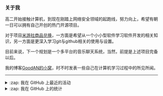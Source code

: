 ### 关于我

高二开始接触计算机，到现在刚踏上网络安全领域的起跑线，努力向上，希望有朝一日可以拥有自己开创的热门开源项目。

对于项目[米游社商品兑换](https://github.com/GOOD-AN/Mys-Exchange-Goods)，一方面是希望从一个小小型软件学习软件开发的相关知识，另一方面是更深入学习git与github相关的使用与设置。

目前来说，下一个规划是一个多平台的音乐聊天系统，当然，前提是上述项目完备以后。

我的博客[GoodAN的小窝](https://blog.goodant.top/)，时不时发表一些自己在计算机学习过程中的所见所闻。

---

<details>
  <summary>:zap: 我在 GitHub 上最近的活动</summary>
  
<!--START_SECTION:activity-->
1. 🔒 Closed issue [#194](https://github.com/yoimiya-kokomi/Miao-Yunzai/issues/194) in [yoimiya-kokomi/Miao-Yunzai](https://github.com/yoimiya-kokomi/Miao-Yunzai)
2. ❗ Opened issue [#57](https://github.com/GOOD-AN/Mys-Exchange-Goods/issues/57) in [GOOD-AN/Mys-Exchange-Goods](https://github.com/GOOD-AN/Mys-Exchange-Goods)
3. 🗣 Commented on [#56](https://github.com/GOOD-AN/Mys-Exchange-Goods/issues/56#issuecomment-1764012279) in [GOOD-AN/Mys-Exchange-Goods](https://github.com/GOOD-AN/Mys-Exchange-Goods)
4. 🗣 Commented on [#52](https://github.com/GOOD-AN/Mys-Exchange-Goods/issues/52#issuecomment-1758815412) in [GOOD-AN/Mys-Exchange-Goods](https://github.com/GOOD-AN/Mys-Exchange-Goods)
5. ❗ Opened issue [#792](https://github.com/agronholm/apscheduler/issues/792) in [agronholm/apscheduler](https://github.com/agronholm/apscheduler)
<!--END_SECTION:activity-->

</details>

<details>
<summary>:zap: 我在 GitHub 上的统计</summary>

![GOOD-AN's github stats](https://github-readme-stats-umber-theta.vercel.app/api?username=GOOD-AN&count_private=true&show_icons=true&include_all_commits=true&line_height=28&card_width=400px) ![Top Langs](https://github-readme-stats-umber-theta.vercel.app/api/top-langs/?username=GOOD-AN&&layout=compact&&langs_count=6&&exclude_repo=GOOD-AN.github.io,GOOD-AN,github-readme-stats,test)
</details>
